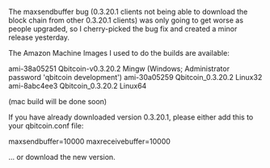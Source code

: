 The maxsendbuffer bug (0.3.20.1 clients not being able to download the block chain from other 0.3.20.1 clients) was only going to get
worse as people upgraded, so I cherry-picked the bug fix and created a minor release yesterday.

The Amazon Machine Images I used to do the builds are available:

  ami-38a05251   Qbitcoin-v0.3.20.2 Mingw    (Windows; Administrator password 'qbitcoin development')
  ami-30a05259   Qbitcoin_0.3.20.2 Linux32
  ami-8abc4ee3   Qbitcoin_0.3.20.2 Linux64

(mac build will be done soon)

If you have already downloaded version 0.3.20.1, please either add this to your qbitcoin.conf file:

  maxsendbuffer=10000
  maxreceivebuffer=10000

... or download the new version.
